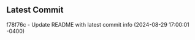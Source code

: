 
## Latest Commit
f78f76c - Update README with latest commit info (2024-08-29 17:00:01 -0400) <Yunxi-Zhou>
